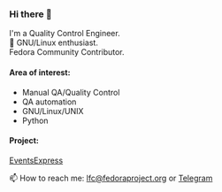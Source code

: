 ### Hi there 👋

I'm a Quality Control Engineer.  
:penguin: GNU/Linux enthusiast.  
Fedora Community Contributor.  



#### Area of interest:
- Manual QA/Quality Control
- QA automation
- GNU/Linux/UNIX
- Python

#### Project:
<a href="https://github.com/EventsExpress-SoftServe/EventsExpress">EventsExpress</a>

📫 How to reach me: lfc@fedoraproject.org or <a href="https://t.me/vladspirin">Telegram</a>

